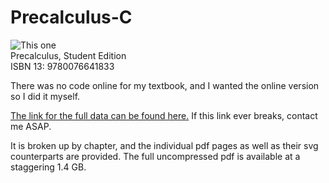 # Precalculus-C
![This one](https://classes.areteem.org/pluginfile.php/33528/course/summary/Precalc.jpeg) </br>
Precalculus, Student Edition </br>
ISBN 13: 9780076641833
       
There was no code online for my textbook, and I wanted the online version so I did it myself.

[The link for the full data can be found here.](https://drive.google.com/drive/folders/1CItwDN2YsHRV12AvJZ1h2C45urvD7Cvz?usp=sharing)
If this link ever breaks, contact me ASAP.

It is broken up by chapter, and the individual pdf pages as well as their svg counterparts are provided. The full uncompressed pdf is available at a staggering 1.4 GB.
